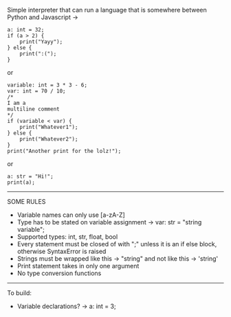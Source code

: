 Simple interpreter that can run a language
that is somewhere between Python and Javascript ->
```
a: int = 32; 
if (a > 2) {
    print("Yayy");
} else {
    print(":(");
}
```
or 
```
variable: int = 3 * 3 - 6;
var: int = 70 / 10;
/*
I am a
multiline comment
*/
if (variable < var) {
    print("Whatever1");
} else {
    print("Whatever2");
}
print("Another print for the lolz!");
```
or
```
a: str = "Hi!";
print(a);
```

---
SOME RULES


- Variable names can only use [a-zA-Z]
- Type has to be stated on variable assignment -> var: str = "string variable";
- Supported types: int, str, float, bool
- Every statement must be closed of with ";"
unless it is an if else block, otherwise SyntaxError is raised
- Strings must be wrapped like this -> "string"
and not like this -> 'string'
- Print statement takes in only one argument
- No type conversion functions

---
To build:
- Variable declarations? -> a: int = 3;



